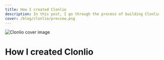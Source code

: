 ```yaml
---
title: How I created Clonlio
description: In this post, I go through the process of building Clonlio
cover: /blog/clonlio/preview.png
---
```

![Clonlio cover image](/blog/clonlio/cover.png)
# How I created Clonlio